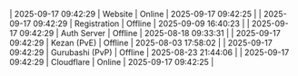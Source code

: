 | 2025-09-17 09:42:29 | Website | Online | 2025-09-17 09:42:25 |
| 2025-09-17 09:42:29 | Registration | Offline | 2025-09-09 16:40:23 |
| 2025-09-17 09:42:29 | Auth Server | Offline | 2025-08-18 09:33:31 |
| 2025-09-17 09:42:29 | Kezan (PvE) | Offline | 2025-08-03 17:58:02 |
| 2025-09-17 09:42:29 | Gurubashi (PvP) | Offline | 2025-08-23 21:44:06 |
| 2025-09-17 09:42:29 | Cloudflare | Online | 2025-09-17 09:42:25 |
